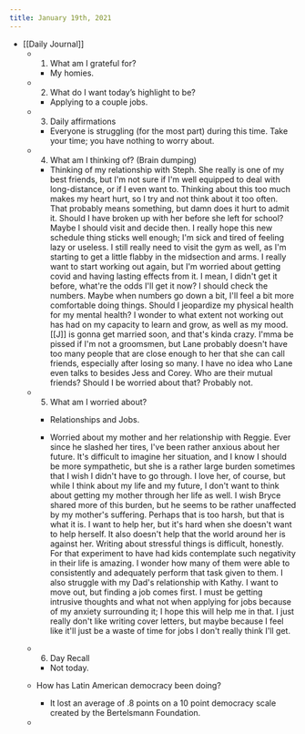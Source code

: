 ```yaml
---
title: January 19th, 2021
---
```


- [[Daily Journal]]
	 - 1. What am I grateful for?
		 - My homies.

	 - 2. What do I want today’s highlight to be?
		 - Applying to a couple jobs. 

	 - 3. Daily affirmations
		 - Everyone is struggling (for the most part) during this time. Take your time; you have nothing to worry about.

	 - 4. What am I thinking of? (Brain dumping)
		 - Thinking of my relationship with Steph. She really is one of my best friends, but I'm not sure if I'm well equipped to deal with long-distance, or if I even want to. Thinking about this too much makes my heart hurt, so I try and not think about it too often. That probably means something, but damn does it hurt to admit it. Should I have broken up with her before she left for school? Maybe I should visit and decide then. I really hope this new schedule thing sticks well enough; I'm sick and tired of feeling lazy or useless. I still really need to visit the gym as well, as I'm starting to get a little flabby in the midsection and arms. I really want to start working out again, but I'm worried about getting covid and having lasting effects from it. I mean, I didn't get it before, what're the odds I'll get it now? I should check the numbers. Maybe when numbers go down a bit, I'll feel a bit more comfortable doing things. Should I jeopardize my physical health for my mental health? I wonder to what extent not working out has had on my capacity to learn and grow, as well as my mood. [[J]] is gonna get married soon, and that's kinda crazy. I'mma be pissed if I'm not a groomsmen, but Lane probably doesn't have too many people that are close enough to her that she can call friends, especially after losing so many. I have no idea who Lane even talks to besides Jess and Corey. Who are their mutual friends? Should I be worried about that? Probably not.

	 - 5. What am I worried about?
		 - Relationships and Jobs.

		 - Worried about my mother and her relationship with Reggie. Ever since he slashed her tires, I've been rather anxious about her future. It's difficult to imagine her situation, and I know I should be more sympathetic, but she is a rather large burden sometimes that I wish I didn't have to go through. I love her, of course, but while I think about my life and my future, I don't want to think about getting my mother through her life as well. I wish Bryce shared more of this burden, but he seems to be rather unaffected by my mother's suffering. Perhaps that is too harsh, but that is what it is. I want to help her, but it's hard when she doesn't want to help herself. It also doesn't help that the world around her is against her. Writing about stressful things is difficult, honestly. For that experiment to have had kids contemplate such negativity in their life is amazing. I wonder how many of them were able to consistently and adequately perform that task given to them. I also struggle with my Dad's relationship with Kathy. I want to move out, but finding a job comes first. I must be getting intrusive thoughts and what not when applying for jobs because of my anxiety surrounding it; I hope this will help me in that. I just really don't like writing cover letters, but maybe because I feel like it'll just be a waste of time for jobs I don't really think I'll get. 

	 - 6. Day Recall
		 - Not today. 

	 - How has Latin American democracy been doing? 
		 - It lost an average of .8 points on a 10 point democracy scale created by the Bertelsmann Foundation. 

	 - 
